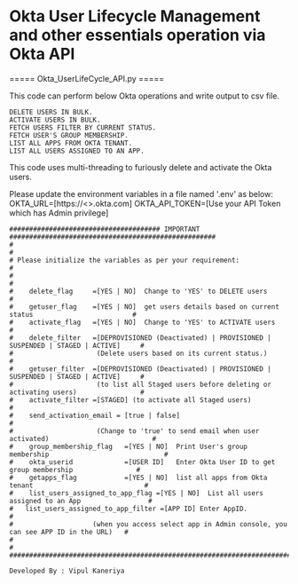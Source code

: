 # Okta User Lifecycle Management and other essentials operation via Okta API

===== Okta_UserLifeCycle_API.py =====

This code can perform below Okta operations and write output to csv file.

    DELETE USERS IN BULK.
    ACTIVATE USERS IN BULK.
    FETCH USERS FILTER BY CURRENT STATUS.
    FETCH USER'S GROUP MEMBERSHIP.
    LIST ALL APPS FROM OKTA TENANT.
    LIST ALL USERS ASSIGNED TO AN APP.

This code uses multi-threading to furiously delete and activate the Okta users.

Please update the environment variables in a file named '.env' as below:
    OKTA_URL=[https://<>.okta.com]
    OKTA_API_TOKEN=[Use your API Token which has Admin privilege]

    ###################################### IMPORTANT ####################################################
    #                                                                                                   #
    # Please initialize the variables as per your requirement:                                          #
    #                                                                                                   #
    #    delete_flag     =[YES | NO]  Change to 'YES' to DELETE users                                   #
    #    getuser_flag    =[YES | NO]  get users details based on current status                         #
    #    activate_flag   =[YES | NO]  Change to 'YES' to ACTIVATE users                                 #
    #    delete_filter   =[DEPROVISIONED (Deactivated) | PROVISIONED | SUSPENDED | STAGED | ACTIVE]     #
    #                     (Delete users based on its current status.)                                   #
    #    getuser_filter  =[DEPROVISIONED (Deactivated) | PROVISIONED | SUSPENDED | STAGED | ACTIVE]     #
    #                     (to list all Staged users before deleting or activating users)                #
    #    activate_filter =[STAGED] (to activate all Staged users)                                       #
    #    send_activation_email = [true | false]                                                         #
    #                     (Change to 'true' to send email when user activated)                          #
    #    group_membership_flag   =[YES | NO]  Print User's group membership                             #
    #    okta_userid             =[USER ID]   Enter Okta User ID to get group membership                #
    #    getapps_flag            =[YES | NO]  list all apps from Okta tenant                            #
    #    list_users_assigned_to_app_flag =[YES | NO]  List all users assigned to an App                 #
    #   list_users_assigned_to_app_filter =[APP ID] Enter AppID.                                        #
    #                    (when you access select app in Admin console, you can see APP ID in the URL)   #
    #                                                                                                   #
    #####################################################################################################

    Developed By : Vipul Kaneriya
